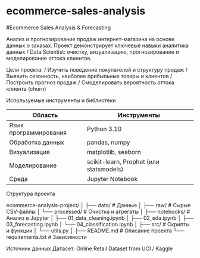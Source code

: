 # ecommerce-sales-analysis

#Ecommerce Sales Analysis & Forecasting

Анализ и прогнозирование продаж интернет-магазина на основе данных о заказах.
Проект демонстрирует ключевые навыки аналитика данных / Data Scientist: очистку, визуализацию, прогнозирование и моделирование оттока клиентов.

Цели проекта:
/ Изучить поведение покупателей и структуру продаж
/ Выявить сезонность, наиболее прибыльные товары и клиентов
/ Построить прогноз продаж
/ Смоделировать вероятность оттока клиента (churn)

Используемые инструменты и библиотеки

| Область               | Инструменты                             |
| --------------------- | --------------------------------------- |
| Язык программирования | Python 3.10                             |
| Обработка данных      | pandas, numpy                           |
| Визуализация          | matplotlib, seaborn                     |
| Моделирование         | scikit-learn, Prophet (или statsmodels) |
| Среда                 | Jupyter Notebook                        |


Структура проекта

ecommerce-analysis-project/
│
├── data/                     # Данные
│   ├── raw/                  # Сырые CSV-файлы
│   └── processed/            # Очистка и агрегаты
│
├── notebooks/                # Анализ в Jupyter
│   ├── 01_data_cleaning.ipynb
│   ├── 02_eda.ipynb
│   ├── 03_forecasting.ipynb
│   └── 04_classification.ipynb
│
├── src/                      # Скрипты и функции
│   └── utils.py
│
├── README.md                 # Описание проекта
└── requirements.txt          # Зависимости


Источник данных
Датасет: Online Retail Dataset from UCI / Kaggle
